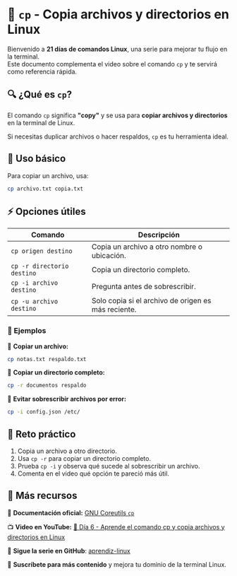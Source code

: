 # 📄 `cp` - Copia archivos y directorios en Linux  

Bienvenido a **21 días de comandos Linux**, una serie para mejorar tu flujo en la terminal.  
Este documento complementa el video sobre el comando `cp` y te servirá como referencia rápida.  

## 🔍 ¿Qué es `cp`?  

El comando `cp` significa **"copy"** y se usa para **copiar archivos y directorios** en la terminal de Linux.  

Si necesitas duplicar archivos o hacer respaldos, `cp` es tu herramienta ideal.  

## 📌 Uso básico  

Para copiar un archivo, usa:  

```bash
cp archivo.txt copia.txt
```

## ⚡ Opciones útiles  

| Comando | Descripción |
|---------|------------|
| `cp origen destino` | Copia un archivo a otro nombre o ubicación. |
| `cp -r directorio destino` | Copia un directorio completo. |
| `cp -i archivo destino` | Pregunta antes de sobrescribir. |
| `cp -u archivo destino` | Solo copia si el archivo de origen es más reciente. |

### 📝 Ejemplos  

🔹 **Copiar un archivo:**  

```bash
cp notas.txt respaldo.txt
```

🔹 **Copiar un directorio completo:**  

```bash
cp -r documentos respaldo
```

🔹 **Evitar sobrescribir archivos por error:**  

```bash
cp -i config.json /etc/
```

## 🎯 Reto práctico  

1. Copia un archivo a otro directorio.  
2. Usa `cp -r` para copiar un directorio completo.  
3. Prueba `cp -i` y observa qué sucede al sobrescribir un archivo.  
4. Comenta en el video qué opción te pareció más útil.  

## 📢 Más recursos  

📖 **Documentación oficial:** [GNU Coreutils `cp`](https://www.gnu.org/software/coreutils/manual/html_node/cp-invocation.html)  

📺 **Video en YouTube:** [🔗 Día 6 - Aprende el comando cp y copia archivos y directorios en Linux](https://youtu.be/f4hEumDfZdo)

🚀 **Sigue la serie en GitHub**: [aprendiz-linux](https://github.com/jorgearma1982/aprendiz-linux/tree/main/21_dias_comandos_basicos)

🔔 **Suscríbete para más contenido** y mejora tu dominio de la terminal Linux.
